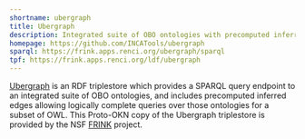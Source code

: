 ```yaml
---
shortname: ubergraph
title: Ubergraph
description: Integrated suite of OBO ontologies with precomputed inferred relationships
homepage: https://github.com/INCATools/ubergraph
sparql: https://frink.apps.renci.org/ubergraph/sparql
tpf: https://frink.apps.renci.org/ldf/ubergraph
---
```


[Ubergraph](https://github.com/INCATools/ubergraph) is an RDF triplestore which provides a SPARQL query endpoint to an integrated suite of OBO ontologies, and includes precomputed inferred edges allowing logically complete queries over those ontologies for a subset of OWL. This Proto-OKN copy of the Ubergraph triplestore is provided by the NSF [FRINK](https://frink.renci.org) project.
